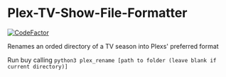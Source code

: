 # Plex-TV-Show-File-Formatter

[![CodeFactor](https://www.codefactor.io/repository/github/matthewkayne/plex-tv-show-file-formatter/badge)](https://www.codefactor.io/repository/github/matthewkayne/plex-tv-show-file-formatter)

Renames an orded directory of a TV season into Plexs' preferred format

Run buy calling `python3 plex_rename [path to folder (leave blank if current directory)]`
